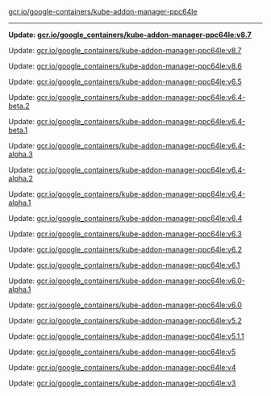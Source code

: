 [gcr.io/google-containers/kube-addon-manager-ppc64le](https://hub.docker.com/r/cruse/kube-addon-manager-ppc64le/tags/) 

----
**Update: [gcr.io/google_containers/kube-addon-manager-ppc64le:v8.7](https://hub.docker.com/r/cruse/kube-addon-manager-ppc64le/tags/)**

Update: [gcr.io/google_containers/kube-addon-manager-ppc64le:v8.7](https://hub.docker.com/r/cruse/kube-addon-manager-ppc64le/tags/)

Update: [gcr.io/google_containers/kube-addon-manager-ppc64le:v8.6](https://hub.docker.com/r/cruse/kube-addon-manager-ppc64le/tags/)

Update: [gcr.io/google_containers/kube-addon-manager-ppc64le:v6.5](https://hub.docker.com/r/cruse/kube-addon-manager-ppc64le/tags/)

Update: [gcr.io/google_containers/kube-addon-manager-ppc64le:v6.4-beta.2](https://hub.docker.com/r/cruse/kube-addon-manager-ppc64le/tags/)

Update: [gcr.io/google_containers/kube-addon-manager-ppc64le:v6.4-beta.1](https://hub.docker.com/r/cruse/kube-addon-manager-ppc64le/tags/)

Update: [gcr.io/google_containers/kube-addon-manager-ppc64le:v6.4-alpha.3](https://hub.docker.com/r/cruse/kube-addon-manager-ppc64le/tags/)

Update: [gcr.io/google_containers/kube-addon-manager-ppc64le:v6.4-alpha.2](https://hub.docker.com/r/cruse/kube-addon-manager-ppc64le/tags/)

Update: [gcr.io/google_containers/kube-addon-manager-ppc64le:v6.4-alpha.1](https://hub.docker.com/r/cruse/kube-addon-manager-ppc64le/tags/)

Update: [gcr.io/google_containers/kube-addon-manager-ppc64le:v6.4](https://hub.docker.com/r/cruse/kube-addon-manager-ppc64le/tags/)

Update: [gcr.io/google_containers/kube-addon-manager-ppc64le:v6.3](https://hub.docker.com/r/cruse/kube-addon-manager-ppc64le/tags/)

Update: [gcr.io/google_containers/kube-addon-manager-ppc64le:v6.2](https://hub.docker.com/r/cruse/kube-addon-manager-ppc64le/tags/)

Update: [gcr.io/google_containers/kube-addon-manager-ppc64le:v6.1](https://hub.docker.com/r/cruse/kube-addon-manager-ppc64le/tags/)

Update: [gcr.io/google_containers/kube-addon-manager-ppc64le:v6.0-alpha.1](https://hub.docker.com/r/cruse/kube-addon-manager-ppc64le/tags/)

Update: [gcr.io/google_containers/kube-addon-manager-ppc64le:v6.0](https://hub.docker.com/r/cruse/kube-addon-manager-ppc64le/tags/)

Update: [gcr.io/google_containers/kube-addon-manager-ppc64le:v5.2](https://hub.docker.com/r/cruse/kube-addon-manager-ppc64le/tags/)

Update: [gcr.io/google_containers/kube-addon-manager-ppc64le:v5.1.1](https://hub.docker.com/r/cruse/kube-addon-manager-ppc64le/tags/)

Update: [gcr.io/google_containers/kube-addon-manager-ppc64le:v5](https://hub.docker.com/r/cruse/kube-addon-manager-ppc64le/tags/)

Update: [gcr.io/google_containers/kube-addon-manager-ppc64le:v4](https://hub.docker.com/r/cruse/kube-addon-manager-ppc64le/tags/)

Update: [gcr.io/google_containers/kube-addon-manager-ppc64le:v3](https://hub.docker.com/r/cruse/kube-addon-manager-ppc64le/tags/)

